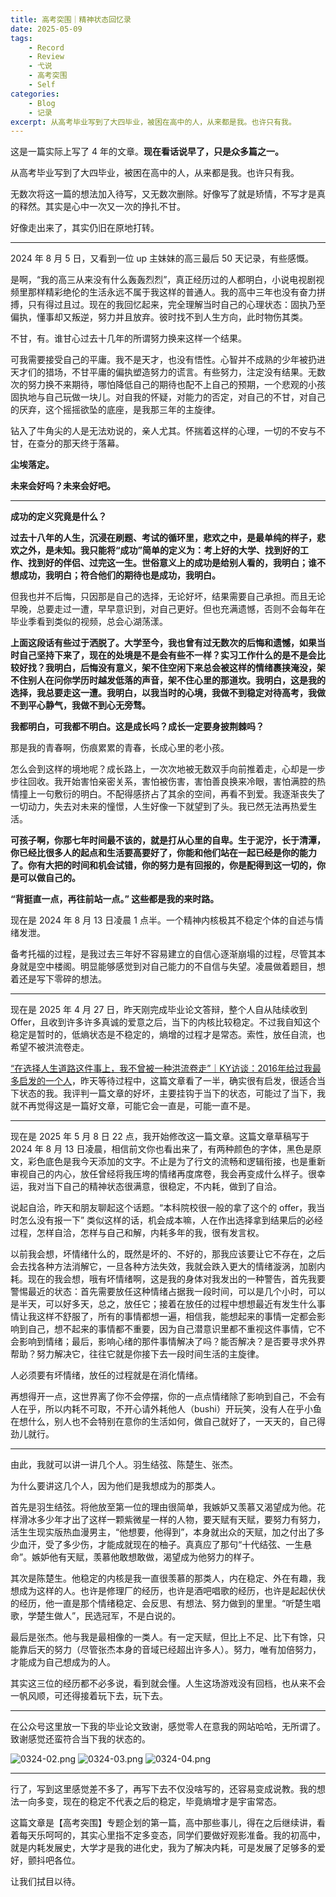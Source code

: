 ```yaml
---
title: 高考突围｜精神状态回忆录
date: 2025-05-09
tags: 
	- Record
	- Review
	- 弋说
	- 高考突围
	- Self
categories:
	- Blog
  	- 记录
excerpt: 从高考毕业写到了大四毕业，被困在高中的人，从来都是我。也许只有我。
---
```



这是一篇实际上写了 4 年的文章。**现在看话说早了，只是众多篇之一。**

从高考毕业写到了大四毕业，被困在高中的人，从来都是我。也许只有我。

无数次将这一篇的想法加入待写，又无数次删除。好像写了就是矫情，不写才是真的释然。其实是心中一次又一次的挣扎不甘。

好像走出来了，其实仍旧在原地打转。

---

2024 年 8 月 5 日，又看到一位 up 主妹妹的高三最后 50 天记录，有些感慨。

是啊，“我的高三从来没有什么轰轰烈烈”，真正经历过的人都明白，小说电视剧视频里那样精彩绝伦的生活永远不属于我这样的普通人。我的高中三年也没有奋力拼搏，只有得过且过。现在的我回忆起来，完全理解当时自己的心理状态：固执乃至偏执，懂事却又叛逆，努力并且放弃。彼时找不到人生方向，此时物伤其类。

不甘，有。谁甘心过去十几年的所谓努力换来这样一个结果。

可我需要接受自己的平庸。我不是天才，也没有悟性。心智并不成熟的少年被扔进天才们的猎场，不甘平庸的偏执塑造努力的谎言。有些努力，注定没有结果。无数次的努力换不来期待，哪怕降低自己的期待也配不上自己的预期，一个悲观的小孩固执地与自己玩做一块儿。对自我的怀疑，对能力的否定，对自己的不甘，对自己的厌弃，这个摇摇欲坠的底座，是我那三年的主旋律。

钻入了牛角尖的人是无法劝说的，亲人尤其。怀揣着这样的心理，一切的不安与不甘，在查分的那天终于落幕。

**尘埃落定。**

**未来会好吗？未来会好吧。**

---  

**成功的定义究竟是什么？**

**过去十八年的人生，沉浸在刷题、考试的循环里，悲欢之中，是最单纯的样子，悲欢之外，是未知。我只能将“成功”简单的定义为：考上好的大学、找到好的工作、找到好的伴侣、过完这一生。世俗意义上的成功是给别人看的，我明白；谁不想成功，我明白；符合他们的期待也是成功，我明白。**

但我也并不后悔，只因那是自己的选择，无论好坏，结果需要自己承担。而且无论早晚，总要走过一遭，早早意识到，对自己更好。但也充满遗憾，否则不会每年在毕业季看到类似的视频，总会心湖荡漾。

**上面这段话有些过于洒脱了。大学至今，我也曾有过无数次的后悔和遗憾，如果当时自己坚持下来了，现在的处境是不是会有些不一样？实习工作什么的是不是会比较好找？我明白，后悔没有意义，架不住空闲下来总会被这样的情绪裹挟淹没，架不住别人在问你学历时越发低落的声音，架不住心里的那道坎。我明白，这是我的选择，我总要走这一遭。我明白，以我当时的心境，我做不到稳定对待高考，我做不到平心静气，我做不到心无旁骛。**

**我都明白，可我都不明白。这是成长吗？成长一定要身披荆棘吗？**

那是我的青春啊，伤痕累累的青春，长成心里的老小孩。

怎么会到这样的境地呢？成长路上，一次次地被无数双手向前推着走，心却是一步步往回收。我开始害怕亲密关系，害怕被伤害，害怕善良换来冷眼，害怕满腔的热情撞上一句敷衍的明白。不配得感挤占了其余的空间，再看不到爱。我逐渐丧失了一切动力，失去对未来的憧憬，人生好像一下就望到了头。我已然无法再热爱生活。

**可孩子啊，你那七年时间最不该的，就是打从心里的自卑。生于泥泞，长于清潭，你已经比很多人的起点和生活要高要好了，你能和他们站在一起已经是你的能力了。你有大把的时间和机会试错，你的努力是有回报的，你是配得到这一切的，你是可以做自己的。**

**“背挺直一点，再往前站一点。” 这些都是我的来时路。**

现在是 2024 年 8 月 13 日凌晨 1 点半。一个精神内核极其不稳定个体的自述与情绪发泄。

备考托福的过程，是我过去三年好不容易建立的自信心逐渐崩塌的过程，尽管其本身就是空中楼阁。明显能够感觉到对自己能力的不自信与失望。凌晨做着题目，想着还是写下零碎的想法。

---

现在是 2025 年 4 月 27 日，昨天刚完成毕业论文答辩，整个人自从陆续收到 Offer，且收到许多许多真诚的爱意之后，当下的内核比较稳定。不过我自知这个稳定是暂时的，低熵状态是不稳定的，熵增的过程才是常态。索性，放任自流，也希望不被洪流卷走。

[“在选择人生道路这件事上，我不曾被一种洪流卷走”｜KY访谈：2016年给过我最多启发的一个人](https://mp.weixin.qq.com/s/itLcr-COE2crt3y67JwTMA?scene=1)，昨天等待过程中，这篇文章看了一半，确实很有启发，很适合当下状态的我。我评判一篇文章的好坏，主要挂钩于当下的状态，可能过了当下，我就不再觉得这是一篇好文章，可能它会一直是，可能一直不是。

---

现在是 2025 年 5 月 8 日 22 点，我开始修改这一篇文章。这篇文章草稿写于 2024 年 8 月 13 日凌晨，相信前文你也看出来了，有两种颜色的字体，黑色是原文，彩色底色是我今天添加的文字。不止是为了行文的流畅和逻辑衔接，也是重新审视自己的内心，放任曾经将我压垮的情绪再度席卷，我会再变成什么样子。很幸运，我对当下自己的精神状态很满意，很稳定，不内耗，做到了自洽。

说起自洽，昨天和朋友聊起这个话题。“本科院校很一般的拿了这个的 offer，我当时怎么没有报一下” 类似这样的话，机会成本嘛，人在作出选择拿到结果后的必经过程，怎样自洽，怎样与自己和解，内耗多年的我，很有发言权。

以前我会想，坏情绪什么的，既然是坏的、不好的，那我应该要让它不存在，之后会去找各种方法消解它，一旦各种方法失效，我就会跌入更大的情绪漩涡，加剧内耗。现在的我会想，哦有坏情绪啊，这是我的身体对我发出的一种警告，首先我要警惕最近的状态：首先需要放任这种情绪占据我一段时间，可以是几个小时，可以是半天，可以好多天，总之，放任它；接着在放任的过程中想想最近有发生什么事情让我这样不舒服了，所有的事情都想一遍，相信我，能想起来的事情一定都会影响到自己，想不起来的事情都不重要，因为自己潜意识里都不重视这件事情，它不会影响到情绪；最后，影响心绪的那件事情解决了吗？能否解决？是否要寻求外界帮助？努力解决它，往往它就是你接下去一段时间生活的主旋律。

人必须要有坏情绪，放任的过程就是在消化情绪。

再想得开一点，这世界离了你不会停摆，你的一点点情绪除了影响到自己，不会有人在乎，所以内耗不可取，不开心请外耗他人（bushi）开玩笑，没有人在乎小鱼在想什么，别人也不会特别在意你的生活如何，做自己就好了，一天天的，自己得劲儿就行。

---

由此，我就可以讲一讲几个人。羽生结弦、陈楚生、张杰。

为什么要讲这几个人，因为他们是我想成为的那类人。

首先是羽生结弦。将他放至第一位的理由很简单，我嫉妒又羡慕又渴望成为他。花样滑冰多少年才出了这样一颗紫微星一样的人物，要天赋有天赋，要努力有努力，活生生现实版热血漫男主，“他想要，他得到”，本身就出众的天赋，加之付出了多少血汗，受了多少伤，才能成就现在的柚子。真真应了那句“十代结弦、一生悬命”。嫉妒他有天赋，羡慕他敢想敢做，渴望成为他努力的样子。

其次是陈楚生。他稳定的内核是我一直很羡慕的那类人，内在稳定、外在有趣，我想成为这样的人。也许是修理厂的经历，也许是酒吧唱歌的经历，也许是起起伏伏的经历，他一直是那个情绪稳定、会反思、有想法、努力做到的里里。“听楚生唱歌，学楚生做人”，民选冠军，不是白说的。

最后是张杰。他与我是最相像的一类人。有一定天赋，但比上不足、比下有馀，只能靠后天的努力（尽管张杰本身的音域已经超出许多人）。努力，唯有加倍努力，才能成为自己想成为的人。

其实这三位的经历都不必多说，看到就会懂。人生这场游戏没有回档，也从来不会一帆风顺，可还得接着玩下去，玩下去。

---

在公众号这里放一下我的毕业论文致谢，感觉零人在意我的网站哈哈，无所谓了。致谢感觉还蛮符合当下我的状态的。

![0324-02.png](/images/0324-02.png)
![0324-03.png](/images/0324-03.png)
![0324-04.png](/images/0324-04.png)


---

行了，写到这里感觉差不多了，再写下去不仅没啥写的，还容易变成说教。我的想法一向多变，现在的稳定不代表之后的稳定，毕竟熵增才是宇宙常态。

这篇文章是【高考突围】专题企划的第一篇，高中那些事儿，得在之后继续讲，看着每天乐呵呵的，其实心里指不定多变态，同学们要做好观影准备。我的初高中，就是内耗发展史，大学才是我的进化史，我为了解决内耗，可是发展了足够多的爱好，颤抖吧各位。

让我们拭目以待。

